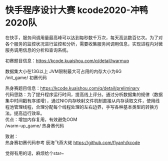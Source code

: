 # 快手程序设计大赛 kcode2020-冲鸭2020队
在快手，服务间调用量最高峰可以达到每秒数千万次，每天高达数百亿次。为了对各个服务的监控状况进行监控和分析，需要收集服务间调用信息，实现进程内对微服务调用信息的分析和查询系统。

初赛题目信息：https://kcode.kuaishou.com/q/detail/warmup     

数据集大小在13G以上 JVM限制最大可占用的内存大小为6G  
/init_game/ 初赛代码  

热身赛题目信息：https://kcode.kuaishou.com/q/detail/preliminary  
代码思路：为了提升程序运行时间，提高线上评分。通过分析数据集的规律（数据集中时间戳有序递增），通过NIO内存映射文件机制直接从内存读取文件，使用线程池管理线程，合理分配每个线程处理的左右边界，手写各种基本类型的转换方法。提高运行效率。  
优点：增加内存复用，有效避免OOM  
/warm-up_game/ 热身赛代码   

致谢：  
热身赛初赛代码参考 辰海飞燕大佬 https://github.com/flyanh/kcode  

觉得有用的话，麻烦给个star~


